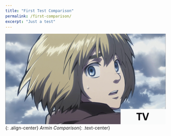 ```yaml
---
title: "First Test Comparison"
permalink: /first-comparison/
excerpt: "Just a test"
---
```


![armin](/assets/arminComp.gif){: .align-center}
*Armin Comparison*{: .text-center}